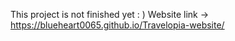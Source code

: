 This project is not finished yet : ) 
Website link -> https://blueheart0065.github.io/Travelopia-website/
